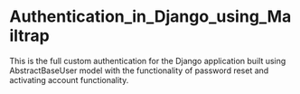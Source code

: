 # Authentication_in_Django_using_Mailtrap
This is the full custom authentication for the Django application built using AbstractBaseUser model with the functionality of password reset and activating account functionality. 
